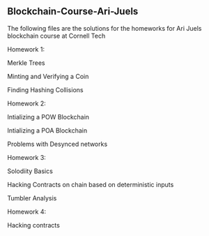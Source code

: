 ## Blockchain-Course-Ari-Juels

The following files are the solutions for the homeworks for Ari Juels blockchain course at Cornell Tech

Homework 1:

Merkle Trees

Minting and Verifying a Coin

Finding Hashing Collisions

Homework 2:

Intializing a POW Blockchain

Intializing a POA Blockchain

Problems with Desynced networks

Homework 3:

Solodiity Basics

Hacking Contracts on chain based on deterministic inputs

Tumbler Analysis

Homework 4:

Hacking contracts
